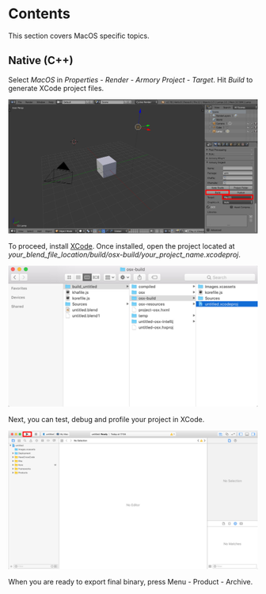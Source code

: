 # Contents

This section covers MacOS specific topics.

## Native (C++)

Select *MacOS* in *Properties - Render - Armory Project - Target*. Hit *Build* to generate XCode project files.

![](img/macos/0.jpg)

To proceed, install [XCode](https://developer.apple.com/xcode/). Once installed, open the project located at *your_blend_file_location/build/osx-build/your_project_name.xcodeproj*.

![](img/macos/1.jpg)

Next, you can test, debug and profile your project in XCode.

![](img/macos/2.jpg)

When you are ready to export final binary, press Menu - Product - Archive.

